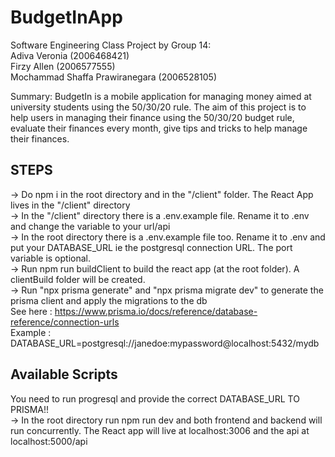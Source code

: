 # BudgetInApp
Software Engineering Class Project by Group 14: \
Adiva Veronia (2006468421) \
Firzy Allen (2006577555) \
Mochammad Shaffa Prawiranegara (2006528105)

Summary: BudgetIn is a mobile application for managing money aimed at university students using the 50/30/20 rule. The aim of this project is to help users in managing their finance using the 50/30/20 budget rule, evaluate their finances every month, give tips and tricks to help manage their finances.

## STEPS
-> Do npm i in the root directory and in the "/client" folder. The React App lives in the "/client" directory \
-> In the "/client" directory there is a .env.example file. Rename it to .env and change the variable to your url/api \
-> In the root directory there is a .env.example file too. Rename it to .env and put your DATABASE_URL ie the postgresql connection URL. The port variable is optional. \
-> Run npm run buildClient to build the react app (at the root folder). A clientBuild folder will be created. \
-> Run "npx prisma generate" and "npx prisma migrate dev" to generate the prisma client and apply the migrations to the db  \
See here : https://www.prisma.io/docs/reference/database-reference/connection-urls \
Example : DATABASE_URL=postgresql://janedoe:mypassword@localhost:5432/mydb 

## Available Scripts
You need to run progresql and provide the correct DATABASE_URL TO PRISMA!!\
-> In the root directory run npm run dev and both frontend and backend will run concurrently. The React app will live at localhost:3006 and the api at localhost:5000/api

